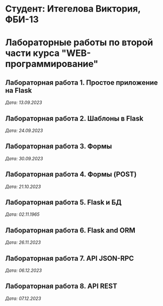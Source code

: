# Студент: Итегелова Виктория, ФБИ-13

# Лабораторные работы по второй части курса "WEB-программирование"

## Лабораторная работа 1. Простое приложение на Flask

*Дата: 13.09.2023*

## Лабораторная работа 2. Шаблоны в Flask

*Дата: 24.09.2023*

## Лабораторная работа 3. Формы

*Дата: 30.09.2023*

## Лабораторная работа 4. Формы (POST)

*Дата: 21.10.2023*

## Лабораторная работа 5. Flask и БД

*Дата: 02.11.1965*

## Лабораторная работа 6. Flask and ORM

*Дата: 26.11.2023*

## Лабораторная работа 7. API JSON-RPC

*Дата: 06.12.2023*

## Лабораторная работа 8. API REST

*Дата: 07.12.2023*



